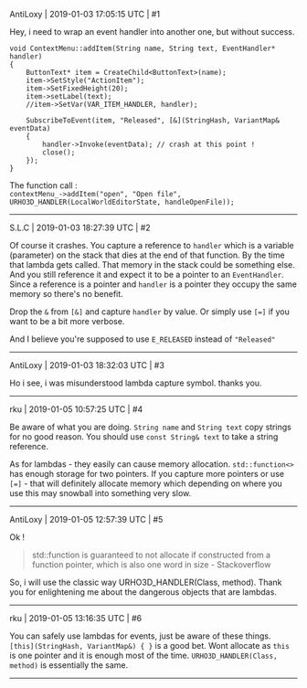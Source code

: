 AntiLoxy | 2019-01-03 17:05:15 UTC | #1

Hey, i need to wrap an event handler into another one, but without success.

    void ContextMenu::addItem(String name, String text, EventHandler* handler)
    {
        ButtonText* item = CreateChild<ButtonText>(name);
        item->SetStyle("ActionItem");
        item->SetFixedHeight(20);
        item->setLabel(text);
        //item->SetVar(VAR_ITEM_HANDLER, handler);

        SubscribeToEvent(item, "Released", [&](StringHash, VariantMap& eventData)
        {
            handler->Invoke(eventData); // crash at this point !
            close();
        });
    }

The function call :  
`contextMenu_->addItem("open", "Open file", URHO3D_HANDLER(LocalWorldEditorState, handleOpenFile));`

-------------------------

S.L.C | 2019-01-03 18:27:39 UTC | #2

Of course it crashes. You capture a reference to `handler` which is a variable (parameter) on the stack that dies at the end of that function. By the time that lambda gets called. That memory in the stack could be something else. And you still reference it and expect it to be a pointer to an `EventHandler`. Since a reference is a pointer and `handler` is a pointer they occupy the same memory so there's no benefit.

Drop the `&` from `[&]` and capture `handler` by value. Or simply use `[=]` if you want to be a bit more verbose.

And I believe you're supposed to use `E_RELEASED` instead of `"Released"`

-------------------------

AntiLoxy | 2019-01-03 18:32:03 UTC | #3

Ho i see, i was misunderstood lambda capture symbol. thanks you.

-------------------------

rku | 2019-01-05 10:57:25 UTC | #4

Be aware of what you are doing. `String name` and `String text` copy strings for no good reason. You should use `const String& text` to take a string reference.

As for lambdas - they easily can cause memory allocation. `std::function<>` has enough storage for two pointers. If you capture more pointers or use `[=]` - that will definitely allocate memory which depending on where you use this may snowball into something very slow.

-------------------------

AntiLoxy | 2019-01-05 12:57:39 UTC | #5

Ok !

> std::function  is guaranteed to not allocate if constructed from a function pointer, which is also one word in size - Stackoverflow

So, i will use the classic way URHO3D_HANDLER(Class, method).
Thank you for enlightening me about the dangerous objects that are lambdas.

-------------------------

rku | 2019-01-05 13:16:35 UTC | #6

You can safely use lambdas for events, just be aware of these things. `[this](StringHash, VariantMap&) { }` is a good bet. Wont allocate as `this` is one pointer and it is enough most of the time. `URHO3D_HANDLER(Class, method)` is essentially the same.

-------------------------

